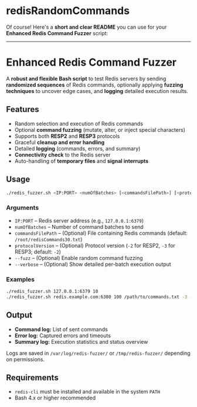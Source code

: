 # redisRandomCommands

Of course! Here's a **short and clear README** you can use for your **Enhanced Redis Command Fuzzer** script:

---

# Enhanced Redis Command Fuzzer

A **robust and flexible Bash script** to test Redis servers by sending **randomized sequences** of Redis commands, optionally applying **fuzzing techniques** to uncover edge cases, and **logging** detailed execution results.

## Features
- Random selection and execution of Redis commands
- Optional **command fuzzing** (mutate, alter, or inject special characters)
- Supports both **RESP2** and **RESP3** protocols
- Graceful **cleanup and error handling**
- Detailed **logging** (commands, errors, and summary)
- **Connectivity check** to the Redis server
- Auto-handling of **temporary files** and **signal interrupts**

## Usage

```bash
./redis_fuzzer.sh <IP:PORT> <numOfBatches> [<commandsFilePath>] [<protocolVersion>] [--fuzz] [--verbose]
```

### Arguments
- `IP:PORT` – Redis server address (e.g., `127.0.0.1:6379`)
- `numOfBatches` – Number of command batches to send
- `commandsFilePath` – (Optional) File containing Redis commands (default: `/root/redisCommands30.txt`)
- `protocolVersion` – (Optional) Protocol version (`-2` for RESP2, `-3` for RESP3; default: `-2`)
- `--fuzz` – (Optional) Enable random command fuzzing
- `--verbose` – (Optional) Show detailed per-batch execution output

### Examples
```bash
./redis_fuzzer.sh 127.0.0.1:6379 10
./redis_fuzzer.sh redis.example.com:6380 100 /path/to/commands.txt -3 --fuzz --verbose
```

## Output
- **Command log:** List of sent commands
- **Error log:** Captured errors and timeouts
- **Summary log:** Execution statistics and status overview

Logs are saved in `/var/log/redis-fuzzer/` or `/tmp/redis-fuzzer/` depending on permissions.

## Requirements
- `redis-cli` must be installed and available in the system `PATH`
- Bash 4.x or higher recommended
